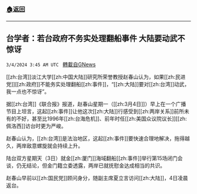 ###  [:house:返回](README.md)
---


## 台学者：若台政府不务实处理翻船事件 大陆要动武不惊讶
`3/4/2024 3:45 AM UTC ` [轉載自GNews](https://gnews.org/articles/2362229)

[[zh:台湾]]淡江大学[[zh:中国大陆]]研究所荣誉教授赵春山认为，如果[[zh:民进党]][[zh:政府]]不能务实处理翻船[[zh:事件]]，“[[zh:大陆]]要对[[zh:台湾]]动武，我一点也不惊讶”。

据[[zh:台湾]]《联合报》报道，赵春山星期一（[[zh:3月4日]]）早上在一个广播节目上坦言，这起[[zh:事件]]让他这次[[zh:大陆]]行感受到[[zh:两岸关系]]前所未有的不好，甚至比1996年[[zh:台海危机]]、前年时任[[zh:美国众议院议长]][[zh:佩洛西]]访台时更为严峻。

赵春山认为，[[zh:台湾]]是法治地区，这起[[zh:事件]]要快速合理地解决，拖得越久，两岸敌意螺旋就会持续上升。

陆台双方星期天（3日）就金[[zh:厦门]]海域翻船[[zh:事件]]举行第15场闭门会谈，仍无结论，但金门籍立委透露，两岸已就抚慰金达成相当的共识。

赵春山早前以[[zh:国民党]]顾问身分，随副主席夏立言访问[[zh:大陆]]，4日凌晨返台。
